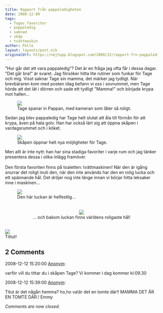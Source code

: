 ```yaml
---
title: Rapport från pappaledigheten
date: 2008-12-09
tags: 
  - Tages favoriter
  - pappaledig
  - saknad
  - skåp
  - tvättmaskin	
author: Pelle
layout: layouts/post.njk
originalUrl: https://nejtupp.blogspot.com/2008/12/rapport-frn-pappaledigheten.html
---
```


"Hur går det att vara pappaledig"? Det är en fråga jag ofta får i dessa dagar. "Det går bra!" är svaret. Jag försöker hitta lite rutiner som funkar för Tage och mig. Visst saknar Tage sin mamma, det märker jag tydligt. När brevbäraren kom med posten idag befann vi oss i sovrummet, men Tage hörde att det lät i dörren och sade ett tydligt "Mamma!" och började krypa mot hallen...

<figure>
	<img src="../../../../img/_MG_9582_1024pix.jpg">
	<figcaption>Tage spanar in Pappan, med kameran som låter så roligt.</figcaption>
</figure>Sedan jag blev pappaledig har Tage helt slutat att åla till förmån för att krypa, även på hala golv. Han har också lärt sig att öppna skåpen i vardagsrummet och i köket.

<figure>
	<img src="../../../../img/_MG_9561_1024pix.jpg">
	<figcaption>Skåpen öppnar helt nya möjligheter för Tage.</figcaption>
</figure>Men allt är inte nytt: han har sina stadiga favoriter i varje rum och jag tänker presentera dessa i olika inlägg framöver.<br><br>Den första favoriten finns på toaletten: tvättmaskinen! När den är igång snurrar det roligt inuti den, när den inte används har den en rolig lucka och ett spännande hål. Det dröjer nog inte länge innan vi börjar hitta leksaker inne i maskinen...

<figure>
	<img src="../../../../img/_MG_9560_1024pix.jpg">
	<figcaption>Den här luckan är helfestlig...</span></span><br><br></div><br><div style="text-align: center;"><div style="text-align: center;"><img src="../../../../img/_MG_9552_1024pix.jpg">
	<figcaption>... och bakom luckan finns världens roligaste hål!</figcaption>
</figure><br><img src="../../../../img/_MG_9557_1024pix.jpg">
	<figcaption>Tittut!</figcaption>

<div class="comments">
	<div class="comments-header"><h2>2 Comments</h2></div>
	<div class="comments-body">
			<div class="comment" id="comment-1574290483453743832">
				<p class="comment-header">
					<date datetime="2008-12-12T15:20:00.000+01:00">2008-12-12 15:20:00</date> 
					<a href="undefined" rel="nofollow">Anonym</a>:
				</p>
				<div class="comment-content"><p>varför vill du tittar du i skåpen Tage? Vi kommer i dag kommer kl:09.30</p></div>
				<div class="comment-footer"></div>
			</div>
			<div class="comment" id="comment-4772210816561472569">
				<p class="comment-header">
					<date datetime="2008-12-12T15:39:00.000+01:00">2008-12-12 15:39:00</date> 
					<a href="undefined" rel="nofollow">Anonym</a>:
				</p>
				<div class="comment-content"><p>Titut är det någån hemma? ho,ho va!är det en tomte där!! MAMMA DET ÄR EN TOMTE DÄR.!   Emmy</p></div>
				<div class="comment-footer"></div>
			</div></div>
	<p class="comments-footer"><em>Comments are now closed.</em></p>
</div>
